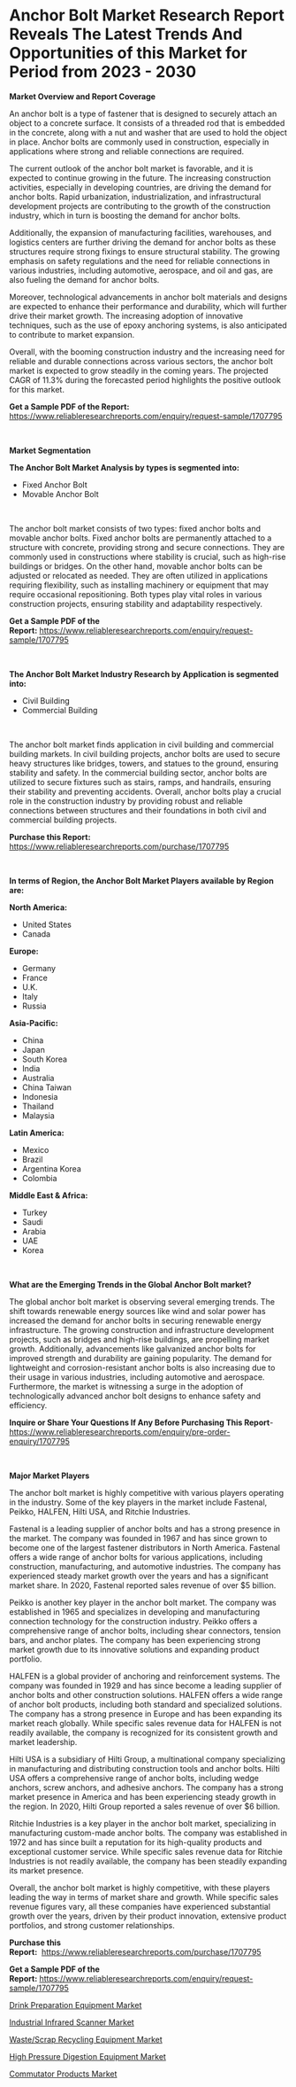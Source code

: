 <p><h1>Anchor Bolt Market Research Report Reveals The Latest Trends And Opportunities of this Market for Period from 2023 - 2030</h1></p><p><strong>Market Overview and Report Coverage</strong></p>
<p><p>An anchor bolt is a type of fastener that is designed to securely attach an object to a concrete surface. It consists of a threaded rod that is embedded in the concrete, along with a nut and washer that are used to hold the object in place. Anchor bolts are commonly used in construction, especially in applications where strong and reliable connections are required.</p><p>The current outlook of the anchor bolt market is favorable, and it is expected to continue growing in the future. The increasing construction activities, especially in developing countries, are driving the demand for anchor bolts. Rapid urbanization, industrialization, and infrastructural development projects are contributing to the growth of the construction industry, which in turn is boosting the demand for anchor bolts.</p><p>Additionally, the expansion of manufacturing facilities, warehouses, and logistics centers are further driving the demand for anchor bolts as these structures require strong fixings to ensure structural stability. The growing emphasis on safety regulations and the need for reliable connections in various industries, including automotive, aerospace, and oil and gas, are also fueling the demand for anchor bolts.</p><p>Moreover, technological advancements in anchor bolt materials and designs are expected to enhance their performance and durability, which will further drive their market growth. The increasing adoption of innovative techniques, such as the use of epoxy anchoring systems, is also anticipated to contribute to market expansion.</p><p>Overall, with the booming construction industry and the increasing need for reliable and durable connections across various sectors, the anchor bolt market is expected to grow steadily in the coming years. The projected CAGR of 11.3% during the forecasted period highlights the positive outlook for this market.</p></p>
<p><strong>Get a Sample PDF of the Report:</strong> <a href="https://www.reliableresearchreports.com/enquiry/request-sample/1707795">https://www.reliableresearchreports.com/enquiry/request-sample/1707795</a></p>
<p>&nbsp;</p>
<p><strong>Market Segmentation</strong></p>
<p><strong>The Anchor Bolt Market Analysis by types is segmented into:</strong></p>
<p><ul><li>Fixed Anchor Bolt</li><li>Movable Anchor Bolt</li></ul></p>
<p>&nbsp;</p>
<p><p>The anchor bolt market consists of two types: fixed anchor bolts and movable anchor bolts. Fixed anchor bolts are permanently attached to a structure with concrete, providing strong and secure connections. They are commonly used in constructions where stability is crucial, such as high-rise buildings or bridges. On the other hand, movable anchor bolts can be adjusted or relocated as needed. They are often utilized in applications requiring flexibility, such as installing machinery or equipment that may require occasional repositioning. Both types play vital roles in various construction projects, ensuring stability and adaptability respectively.</p></p>
<p><strong>Get a Sample PDF of the Report:</strong>&nbsp;<a href="https://www.reliableresearchreports.com/enquiry/request-sample/1707795">https://www.reliableresearchreports.com/enquiry/request-sample/1707795</a></p>
<p>&nbsp;</p>
<p><strong>The Anchor Bolt Market Industry Research by Application is segmented into:</strong></p>
<p><ul><li>Civil Building</li><li>Commercial Building</li></ul></p>
<p>&nbsp;</p>
<p><p>The anchor bolt market finds application in civil building and commercial building markets. In civil building projects, anchor bolts are used to secure heavy structures like bridges, towers, and statues to the ground, ensuring stability and safety. In the commercial building sector, anchor bolts are utilized to secure fixtures such as stairs, ramps, and handrails, ensuring their stability and preventing accidents. Overall, anchor bolts play a crucial role in the construction industry by providing robust and reliable connections between structures and their foundations in both civil and commercial building projects.</p></p>
<p><strong>Purchase this Report:</strong>&nbsp; <a href="https://www.reliableresearchreports.com/purchase/1707795">https://www.reliableresearchreports.com/purchase/1707795</a></p>
<p>&nbsp;</p>
<p><strong>In terms of Region, the Anchor Bolt Market Players available by Region are:</strong></p>
<p>
    <p> <strong> North America: </strong>
        <ul>
            <li>United States</li>
            <li>Canada</li>
        </ul>
        </p> 
    <p> <strong> Europe: </strong>
        <ul>
            <li>Germany</li>
            <li>France</li>
            <li>U.K.</li>
            <li>Italy</li>
            <li>Russia</li>
        </ul>
        </p> 
    <p> <strong> Asia-Pacific: </strong>
        <ul>
            <li>China</li>
            <li>Japan</li>
            <li>South Korea</li>
            <li>India</li>
            <li>Australia</li>
            <li>China Taiwan</li>
            <li>Indonesia</li>
            <li>Thailand</li>
            <li>Malaysia</li>
        </ul>
        </p> 
    <p> <strong> Latin America: </strong>
        <ul>
            <li>Mexico</li>
            <li>Brazil</li>
            <li>Argentina Korea</li>
            <li>Colombia</li>
        </ul>
        </p> 
    <p> <strong> Middle East & Africa: </strong>
        <ul>
            <li>Turkey</li>
            <li>Saudi</li>
            <li>Arabia</li>
            <li>UAE</li>
            <li>Korea</li>
        </ul>
    </p>
    </p>
<p>&nbsp;</p>
<p><strong>What are the Emerging Trends in the Global Anchor Bolt market?</strong></p>
<p><p>The global anchor bolt market is observing several emerging trends. The shift towards renewable energy sources like wind and solar power has increased the demand for anchor bolts in securing renewable energy infrastructure. The growing construction and infrastructure development projects, such as bridges and high-rise buildings, are propelling market growth. Additionally, advancements like galvanized anchor bolts for improved strength and durability are gaining popularity. The demand for lightweight and corrosion-resistant anchor bolts is also increasing due to their usage in various industries, including automotive and aerospace. Furthermore, the market is witnessing a surge in the adoption of technologically advanced anchor bolt designs to enhance safety and efficiency.</p></p>
<p><strong>Inquire or Share Your Questions If Any Before Purchasing This Report</strong>- <a href="https://www.reliableresearchreports.com/enquiry/pre-order-enquiry/1707795">https://www.reliableresearchreports.com/enquiry/pre-order-enquiry/1707795</a></p>
<p>&nbsp;</p>
<p><strong>Major Market Players</strong></p>
<p><p>The anchor bolt market is highly competitive with various players operating in the industry. Some of the key players in the market include Fastenal, Peikko, HALFEN, Hilti USA, and Ritchie Industries.</p><p>Fastenal is a leading supplier of anchor bolts and has a strong presence in the market. The company was founded in 1967 and has since grown to become one of the largest fastener distributors in North America. Fastenal offers a wide range of anchor bolts for various applications, including construction, manufacturing, and automotive industries. The company has experienced steady market growth over the years and has a significant market share. In 2020, Fastenal reported sales revenue of over $5 billion.</p><p>Peikko is another key player in the anchor bolt market. The company was established in 1965 and specializes in developing and manufacturing connection technology for the construction industry. Peikko offers a comprehensive range of anchor bolts, including shear connectors, tension bars, and anchor plates. The company has been experiencing strong market growth due to its innovative solutions and expanding product portfolio.</p><p>HALFEN is a global provider of anchoring and reinforcement systems. The company was founded in 1929 and has since become a leading supplier of anchor bolts and other construction solutions. HALFEN offers a wide range of anchor bolt products, including both standard and specialized solutions. The company has a strong presence in Europe and has been expanding its market reach globally. While specific sales revenue data for HALFEN is not readily available, the company is recognized for its consistent growth and market leadership.</p><p>Hilti USA is a subsidiary of Hilti Group, a multinational company specializing in manufacturing and distributing construction tools and anchor bolts. Hilti USA offers a comprehensive range of anchor bolts, including wedge anchors, screw anchors, and adhesive anchors. The company has a strong market presence in America and has been experiencing steady growth in the region. In 2020, Hilti Group reported a sales revenue of over $6 billion.</p><p>Ritchie Industries is a key player in the anchor bolt market, specializing in manufacturing custom-made anchor bolts. The company was established in 1972 and has since built a reputation for its high-quality products and exceptional customer service. While specific sales revenue data for Ritchie Industries is not readily available, the company has been steadily expanding its market presence.</p><p>Overall, the anchor bolt market is highly competitive, with these players leading the way in terms of market share and growth. While specific sales revenue figures vary, all these companies have experienced substantial growth over the years, driven by their product innovation, extensive product portfolios, and strong customer relationships.</p></p>
<p><strong>Purchase this Report:</strong>&nbsp;&nbsp;<a href="https://www.reliableresearchreports.com/purchase/1707795">https://www.reliableresearchreports.com/purchase/1707795</a></p>
<p></p>
<p><strong>Get a Sample PDF of the Report:</strong>&nbsp;<a href="https://www.reliableresearchreports.com/enquiry/request-sample/1707795">https://www.reliableresearchreports.com/enquiry/request-sample/1707795</a></p>
<p><p><a href="https://medium.com/@siennaferry2023/decoding-drink-preparation-equipment-market-metrics-market-share-trends-and-growth-patterns-72a3b38833c7">Drink Preparation Equipment Market</a></p><p><a href="https://medium.com/@marcoslemke2023/industrial-infrared-scanner-market-analysis-its-cagr-market-segmentation-and-global-industry-4f997b0b5291">Industrial Infrared Scanner Market</a></p><p><a href="https://www.linkedin.com/pulse/wastescrap-recycling-equipment-market-size-share-global-hnvwe/">Waste/Scrap Recycling Equipment Market</a></p><p><a href="https://www.linkedin.com/pulse/high-pressure-digestion-equipment-market-share-amp-new-ljbve/">High Pressure Digestion Equipment Market</a></p><p><a href="https://www.linkedin.com/pulse/commutator-products-market-size-share-amp-trends-analysis-uveme/">Commutator Products Market</a></p></p>